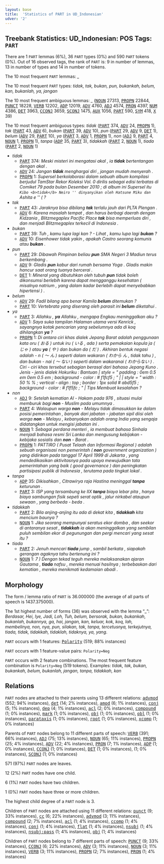 ```yaml
---
layout: base
title:  'Statistics of PART in UD_Indonesian'
udver: '2'
---
```


## Treebank Statistics: UD_Indonesian: POS Tags: `PART`

There are 1 `PART` lemmas (6%), 36 `PART` types (0%) and 590 `PART` tokens (0%).
Out of 16 observed tags, the rank of `PART` is: 9 in number of lemmas, 13 in number of types and 14 in number of tokens.

The 10 most frequent `PART` lemmas: <em>_</em>

The 10 most frequent `PART` types:  <em>tidak, tak, bukan, pun, bukankah, belum, kan, bukanlah, ya, jangan</em>

The 10 most frequent ambiguous lemmas: <em>_</em> (<tt><a href="id-pos-NOUN.html">NOUN</a></tt> 27313, <tt><a href="id-pos-PROPN.html">PROPN</a></tt> 22844, <tt><a href="id-pos-PUNCT.html">PUNCT</a></tt> 18228, <tt><a href="id-pos-VERB.html">VERB</a></tt> 12202, <tt><a href="id-pos-ADP.html">ADP</a></tt> 12019, <tt><a href="id-pos-ADV.html">ADV</a></tt> 4760, <tt><a href="id-pos-ADJ.html">ADJ</a></tt> 4574, <tt><a href="id-pos-PRON.html">PRON</a></tt> 4397, <tt><a href="id-pos-NUM.html">NUM</a></tt> 4386, <tt><a href="id-pos-DET.html">DET</a></tt> 3963, <tt><a href="id-pos-CCONJ.html">CCONJ</a></tt> 3659, <tt><a href="id-pos-SCONJ.html">SCONJ</a></tt> 1475, <tt><a href="id-pos-AUX.html">AUX</a></tt> 1056, <tt><a href="id-pos-PART.html">PART</a></tt> 590, <tt><a href="id-pos-SYM.html">SYM</a></tt> 418, <tt><a href="id-pos-X.html">X</a></tt> 39)

The 10 most frequent ambiguous types:  <em>tidak</em> (<tt><a href="id-pos-PART.html">PART</a></tt> 374, <tt><a href="id-pos-ADV.html">ADV</a></tt> 24, <tt><a href="id-pos-PROPN.html">PROPN</a></tt> 1), <em>tak</em> (<tt><a href="id-pos-PART.html">PART</a></tt> 43, <tt><a href="id-pos-ADV.html">ADV</a></tt> 6), <em>bukan</em> (<tt><a href="id-pos-PART.html">PART</a></tt> 39, <tt><a href="id-pos-ADV.html">ADV</a></tt> 10), <em>pun</em> (<tt><a href="id-pos-PART.html">PART</a></tt> 29, <tt><a href="id-pos-ADV.html">ADV</a></tt> 9, <tt><a href="id-pos-DET.html">DET</a></tt> 1), <em>belum</em> (<tt><a href="id-pos-ADV.html">ADV</a></tt> 29, <tt><a href="id-pos-PART.html">PART</a></tt> 10), <em>ya</em> (<tt><a href="id-pos-PART.html">PART</a></tt> 3, <tt><a href="id-pos-ADV.html">ADV</a></tt> 1, <tt><a href="id-pos-PROPN.html">PROPN</a></tt> 1), <em>non</em> (<tt><a href="id-pos-ADJ.html">ADJ</a></tt> 9, <tt><a href="id-pos-PART.html">PART</a></tt> 4, <tt><a href="id-pos-NOUN.html">NOUN</a></tt> 1, <tt><a href="id-pos-PROPN.html">PROPN</a></tt> 1), <em>tanpa</em> (<tt><a href="id-pos-ADP.html">ADP</a></tt> 35, <tt><a href="id-pos-PART.html">PART</a></tt> 3), <em>tidakkah</em> (<tt><a href="id-pos-PART.html">PART</a></tt> 2, <tt><a href="id-pos-NOUN.html">NOUN</a></tt> 1), <em>tiada</em> (<tt><a href="id-pos-PART.html">PART</a></tt> 2, <tt><a href="id-pos-NOUN.html">NOUN</a></tt> 1)


* <em>tidak</em>
  * <tt><a href="id-pos-PART.html">PART</a></tt> 374: <em>Meski misteri ini mengatasi akal , ia <b>tidak</b> bertentangan dengan akal .</em>
  * <tt><a href="id-pos-ADV.html">ADV</a></tt> 24: <em>Jangan <b>tidak</b> menghargai diri , jangan mudah menyerah .</em>
  * <tt><a href="id-pos-PROPN.html">PROPN</a></tt> 1: <em>Supersel berkolaborasi dalam sebuah album kompilasi berjudul TamStar Rekor Koleksi Vol. 0 dirilis sebagai edisi terbatas di Comiket 79 pada bulan Desember 2010 ; di album ini Supersel itu `` Kibo <b>tidak</b> Neiro '' dinyanyikan oleh Hatsune Miku dan `` Ashita e '' ( ?</em>
* <em>tak</em>
  * <tt><a href="id-pos-PART.html">PART</a></tt> 43: <em>Jaraknya bisa dibilang <b>tak</b> terlalu jauh dari PLTA Plengan .</em>
  * <tt><a href="id-pos-ADV.html">ADV</a></tt> 6: <em>Karena masalah tempat , dan harus berbagi daerah dengan Kidzania , Blitzmegaplex Pacific Place <b>tak</b> bisa memperluas diri , dan menjadi Blitzmegaplex terkecil di Indonesia .</em>
* <em>bukan</em>
  * <tt><a href="id-pos-PART.html">PART</a></tt> 39: <em>Tuh , kamu lupa lagi kan ? - Lihat , kamu lupa lagi <b>bukan</b> ?</em>
  * <tt><a href="id-pos-ADV.html">ADV</a></tt> 10: <em>Eisenhower tidak yakin , apakah Castro seorang komunis atau <b>bukan</b> .</em>
* <em>pun</em>
  * <tt><a href="id-pos-PART.html">PART</a></tt> 29: <em>Dibawah Pimpinan beliau <b>pun</b> SMA Negeri 3 Madiun terus berkembang .</em>
  * <tt><a href="id-pos-ADV.html">ADV</a></tt> 9: <em>Gladis <b>pun</b> kabur dari rumah bersama Yoga . Gladis makin hancur saat orang tuanya bercerai .</em>
  * <tt><a href="id-pos-DET.html">DET</a></tt> 1: <em>Mineral yang dibutuhkan oleh tubuh <b>pun</b> tidak boleh dikonsumsi berlebih karena dapat mengganggu kesehatan ( misalnya natrium , yang dalam kadar berlebih dapat menyebabkan hipertensi ) .</em>
* <em>belum</em>
  * <tt><a href="id-pos-ADV.html">ADV</a></tt> 29: <em>Fadil bilang apa benar Kamila <b>belum</b> ditemukan ?</em>
  * <tt><a href="id-pos-PART.html">PART</a></tt> 10: <em>Vertebrata yang diserang oleh parasit ini <b>belum</b> diketahui .</em>
* <em>ya</em>
  * <tt><a href="id-pos-PART.html">PART</a></tt> 3: <em>Allahku , <b>ya</b> Allahku , mengapa Engkau meninggalkan aku ?</em>
  * <tt><a href="id-pos-ADV.html">ADV</a></tt> 1: <em>Saya suka tampilan Halaman utama versi Kenrick , sayangnya kotak pencarian yang sebelumnya ada di koq dihilangkan <b>ya</b> ?</em>
  * <tt><a href="id-pos-PROPN.html">PROPN</a></tt> 1: <em>Di antara ciri khas dialek Jepang Barat adalah penggunaan kata oru ( おる ) untuk iru ( いる , ada ) serta pemakaian kopula ja ( じゃ ) atau <b>ya</b> ( や ) dan bukan da ( だ ) . Akhiran bentuk negasi adalah - n ( ～ ん ) seperti dalam wakaran ( わから ん , tidak tahu ) , dan bukan - nai ( ～ ない ) seperti dalam wakaranai ( わからない ) . Ciri - ciri khas tersebut sebagian berasal dari bahasa Jepang Kuno . Jenis - jenis dialek Hokuriku : Bantuan | style = " padding : 0em 0.5 em 0em 0.5 em ; background - color : # f1fcf5 ; " | | style = " width : 50 % % ; vertical - align : top ; border : 1px solid # abd5f5 ; background - color : # f1f5fc ; " | Tips Membuat kesalahan ?</em>
* <em>non</em>
  * <tt><a href="id-pos-ADJ.html">ADJ</a></tt> 9: <em>Setelah kematian Al - Hakam pada 976 , situasi mulai memburuk bagi <b>non</b> - Muslim pada umumnya .</em>
  * <tt><a href="id-pos-PART.html">PART</a></tt> 4: <em>Walaupun warga <b>non</b> - Melayu tidak dimasukkan ke dalam posisi pemerintahan , banyak dari jabatan - jabatan sipil diisi oleh warga <b>non</b> - Melayu , kebanyakan adalah orang India yang sengaja didatangkan untuk mengisi jabatan ini .</em>
  * <tt><a href="id-pos-NOUN.html">NOUN</a></tt> 1: <em>Sebagai perdana menteri , ia membuat bahasa Sinhala menjadi bahasa resmi Sri Lanka dan mengusung kebijakan - kebijaka sosialis dan <b>non</b> - Barat .</em>
  * <tt><a href="id-pos-PROPN.html">PROPN</a></tt> 1: <em>PATTIRO ( Pusat Telaah dan Informasi Regional ) adalah sebuah organisasi non pemerintah ( <b>non</b> government organization ) yang didirikan pada tanggal 17 April 1999 di Jakarta , yang mendedikasikan aktivitasnya pada upaya mewujudkan tata pemerintahan yang baik ( good governance ) dan peningkatan partisipasi publik di Indonesia , terutama pada tingkat lokal .</em>
* <em>tanpa</em>
  * <tt><a href="id-pos-ADP.html">ADP</a></tt> 35: <em>Dikisahkan , Citrawirya raja Hastina meninggal <b>tanpa</b> keturunan .</em>
  * <tt><a href="id-pos-PART.html">PART</a></tt> 3: <em>ISP yang tersambung ke IIX <b>tanpa</b> biaya lebar pita , hanya biaya sambungan fisik sepeti serat optik , jalur nirkabel ataupun sewaan , yang berbeda - beda .</em>
* <em>tidakkah</em>
  * <tt><a href="id-pos-PART.html">PART</a></tt> 2: <em>Bila anjing-anjing itu ada di dekat kita , <b>tidakkah</b> kita mencium baunya ?</em>
  * <tt><a href="id-pos-NOUN.html">NOUN</a></tt> 1: <em>Jika seorang mempunyai seratus ekor domba , dan seekor di antaranya sesat , <b>tidakkah</b> ia akan meninggalkan yang sembilan puluh sembilan ekor di pegunungan dan pergi mencari yang sesat itu ?</em>
* <em>tiada</em>
  * <tt><a href="id-pos-PART.html">PART</a></tt> 2: <em>Jenuh mencari <b>tiada</b> jump , sambil berkata , siapakah gerangan agaknya tahu bertenung ini ?</em>
  * <tt><a href="id-pos-NOUN.html">NOUN</a></tt> 1: <em>7 ) Dengan tekad teguh mereka melaksanakan ajaran Gautama , <b>tiada</b> nafsu , mereka menuai hasilnya ; terbebaskan dari kematian , mereka menikmati kedamaian abadi .</em>

## Morphology

The form / lemma ratio of `PART` is 36.000000 (the average of all parts of speech is 1437.375000).

The 1st highest number of forms (36) was observed with the lemma “_”: <em>Berdasar, Hei, Iye, Jadi, Loh, Tuh, belum, bersorak, bukan, bukankah, bukanlah, bukannya, ga, hai, jangan, kan, keluar, kok, koq, lah, membelinya, non, nya, pun, silakan, tak, tanpa, tercetusnya, terkejutnya, tiada, tidak, tidakkah, tidaklah, tidaknya, ya, yang</em>.

`PART` occurs with 1 features: <tt><a href="id-feat-Polarity.html">Polarity</a></tt> (519; 88% instances)

`PART` occurs with 1 feature-value pairs: `Polarity=Neg`

`PART` occurs with 2 feature combinations.
The most frequent feature combination is `Polarity=Neg` (519 tokens).
Examples: <em>tidak, tak, bukan, bukankah, belum, bukanlah, jangan, tanpa, tidakkah, kan</em>


## Relations

`PART` nodes are attached to their parents using 13 different relations: <tt><a href="id-dep-advmod.html">advmod</a></tt> (552; 94% instances), <tt><a href="id-dep-det.html">det</a></tt> (14; 2% instances), <tt><a href="id-dep-amod.html">amod</a></tt> (6; 1% instances), <tt><a href="id-dep-conj.html">conj</a></tt> (5; 1% instances), <tt><a href="id-dep-dep.html">dep</a></tt> (4; 1% instances), <tt><a href="id-dep-acl.html">acl</a></tt> (2; 0% instances), <tt><a href="id-dep-compound.html">compound</a></tt> (1; 0% instances), <tt><a href="id-dep-mark.html">mark</a></tt> (1; 0% instances), <tt><a href="id-dep-obj.html">obj</a></tt> (1; 0% instances), <tt><a href="id-dep-obl.html">obl</a></tt> (1; 0% instances), <tt><a href="id-dep-parataxis.html">parataxis</a></tt> (1; 0% instances), <tt><a href="id-dep-root.html">root</a></tt> (1; 0% instances), <tt><a href="id-dep-xcomp.html">xcomp</a></tt> (1; 0% instances)

Parents of `PART` nodes belong to 11 different parts of speech: <tt><a href="id-pos-VERB.html">VERB</a></tt> (391; 66% instances), <tt><a href="id-pos-ADJ.html">ADJ</a></tt> (75; 13% instances), <tt><a href="id-pos-NOUN.html">NOUN</a></tt> (65; 11% instances), <tt><a href="id-pos-PROPN.html">PROPN</a></tt> (25; 4% instances), <tt><a href="id-pos-ADV.html">ADV</a></tt> (22; 4% instances), <tt><a href="id-pos-PRON.html">PRON</a></tt> (7; 1% instances), <tt><a href="id-pos-ADP.html">ADP</a></tt> (1; 0% instances), <tt><a href="id-pos-CCONJ.html">CCONJ</a></tt> (1; 0% instances), <tt><a href="id-pos-DET.html">DET</a></tt> (1; 0% instances),  (1; 0% instances), <tt><a href="id-pos-SCONJ.html">SCONJ</a></tt> (1; 0% instances)

571 (97%) `PART` nodes are leaves.

12 (2%) `PART` nodes have one child.

6 (1%) `PART` nodes have two children.

1 (0%) `PART` nodes have three or more children.

The highest child degree of a `PART` node is 3.

Children of `PART` nodes are attached using 11 different relations: <tt><a href="id-dep-punct.html">punct</a></tt> (9; 33% instances), <tt><a href="id-dep-cc.html">cc</a></tt> (6; 22% instances), <tt><a href="id-dep-advmod.html">advmod</a></tt> (3; 11% instances), <tt><a href="id-dep-compound.html">compound</a></tt> (2; 7% instances), <tt><a href="id-dep-acl.html">acl</a></tt> (1; 4% instances), <tt><a href="id-dep-ccomp.html">ccomp</a></tt> (1; 4% instances), <tt><a href="id-dep-conj.html">conj</a></tt> (1; 4% instances), <tt><a href="id-dep-flat.html">flat</a></tt> (1; 4% instances), <tt><a href="id-dep-nsubj.html">nsubj</a></tt> (1; 4% instances), <tt><a href="id-dep-nsubj-pass.html">nsubj:pass</a></tt> (1; 4% instances), <tt><a href="id-dep-obj.html">obj</a></tt> (1; 4% instances)

Children of `PART` nodes belong to 7 different parts of speech: <tt><a href="id-pos-PUNCT.html">PUNCT</a></tt> (9; 33% instances), <tt><a href="id-pos-CCONJ.html">CCONJ</a></tt> (6; 22% instances), <tt><a href="id-pos-ADV.html">ADV</a></tt> (3; 11% instances), <tt><a href="id-pos-NOUN.html">NOUN</a></tt> (3; 11% instances), <tt><a href="id-pos-VERB.html">VERB</a></tt> (3; 11% instances), <tt><a href="id-pos-PROPN.html">PROPN</a></tt> (2; 7% instances), <tt><a href="id-pos-PRON.html">PRON</a></tt> (1; 4% instances)

